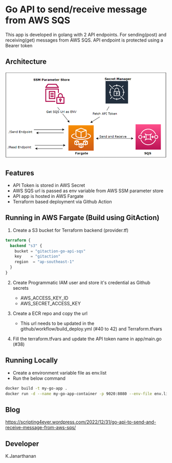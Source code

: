 # Go API to send/receive message from AWS SQS
This app is developed in golang with 2 API endpoints. For sending(post) and receiving(get) messages from AWS SQS. API endpoint is protected using a Bearer token

## Architecture
![alt text](https://github.com/kujalk/go_api_for_sqs/blob/master/images/architecture.png)

## Features
* API Token is stored in AWS Secret
* AWS SQS url is passed as env variable from AWS SSM parameter store
* API app is hosted in AWS Fargate
* Terraform based deployment via Github Action

## Running in AWS Fargate (Build using GitAction)
1. Create a S3 bucket for Terraform backend (provider.tf)
```terraform
terraform {
  backend "s3" {
    bucket = "gitaction-go-api-sqs"
    key    = "gitaction"
    region  = "ap-southeast-1"
  }
}
```

2. Create Programmatic IAM user and store it's credential as Github secrets
    * AWS_ACCESS_KEY_ID
    * AWS_SECRET_ACCESS_KEY

3. Create a ECR repo and copy the url
    * This url needs to be updated in the github/workflow/build_deploy.yml (#40 to 42) and Terraform.tfvars

4. Fill the terraform.tfvars and update the API token name in app/main.go (#38)

## Running Locally 
* Create a environment variable file as env.list
* Run the below command
``` bash
docker build -t my-go-app .
docker run -d --name my-go-app-container -p 9020:8080 --env-file env.list my-go-app
```

## Blog 
https://scripting4ever.wordpress.com/2022/12/31/go-api-to-send-and-receive-message-from-aws-sqs/

## Developer
K.Janarthanan
